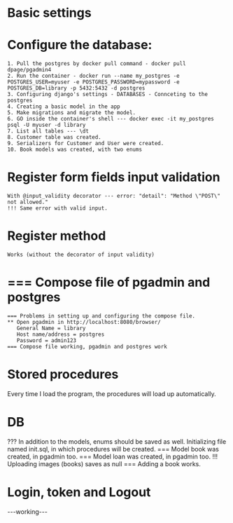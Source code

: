 # Basic settings
# Configure the database: 
    1. Pull the postgres by docker pull command - docker pull dpage/pgadmin4
    2. Run the container - docker run --name my_postgres -e POSTGRES_USER=myuser -e POSTGRES_PASSWORD=mypassword -e POSTGRES_DB=library -p 5432:5432 -d postgres
    3. Configuring django's settings - DATABASES - Connceting to the postgres
    4. Creating a basic model in the app
    5. Make migrations and migrate the model.
    6. GO inside the container's shell --- docker exec -it my_postgres psql -U myuser -d library 
    7. List all tables --- \dt
    8. Customer table was created.
    9. Serializers for Customer and User were created.
    10. Book models was created, with two enums

# Register form fields input validation
    With @input_validity decorator --- error: "detail": "Method \"POST\" not allowed."
    !!! Same error with valid input.
# Register method
    Works (without the decorator of input validity)
    
# === Compose file of pgadmin and postgres
    === Problems in setting up and configuring the compose file.
    ** Open pgadmin in http://localhost:8080/browser/
       General Name = library
       Host name/address = postgres
       Password = admin123
    === Compose file working, pgadmin and postgres work

# Stored procedures
Every time I load the program, the procedures will load up automatically.

# DB
??? In addition to the models, enums should be saved as well.
Initializing file named init.sql, in which procedures will be created.
=== Model book was created, in pgadmin too.
=== Model loan was created, in pgadmin too.
!!! Uploading images (books) saves as null
=== Adding a book works.

# Login, token and Logout
---working---

